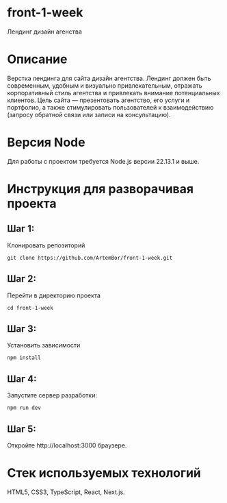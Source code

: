 # front-1-week

Лендинг дизайн агенства

# Описание

Верстка лендинга для сайта дизайн агентства. Лендинг должен быть современным, удобным и визуально привлекательным, отражать корпоративный стиль агентства и привлекать внимание потенциальных клиентов. Цель сайта — презентовать агентство, его услуги и портфолио, а также стимулировать пользователей к взаимодействию (запросу обратной связи или записи на консультацию).

# Версия Node

Для работы с проектом требуется Node.js версии 22.13.1 и выше.

# Инструкция для разворачивая проекта

## Шаг 1:
Клонировать репозиторий 

`git clone https://github.com/ArtemBor/front-1-week.git`

## Шаг 2:
Перейти в директорию проекта 

`cd front-1-week`

## Шаг 3:
Установить зависимости

`npm install`

## Шаг 4:
Запустите сервер разработки:

`npm run dev`

## Шаг 5:
Откройте http://localhost:3000 браузере.

# Стек используемых технологий

HTML5,
CSS3,
TypeScript,
React,
Next.js.